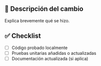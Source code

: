 ## 📌 Descripción del cambio

Explica brevemente qué se hizo.

## ✅ Checklist

- [ ] Código probado localmente
- [ ] Pruebas unitarias añadidas o actualizadas
- [ ] Documentación actualizada (si aplica)

